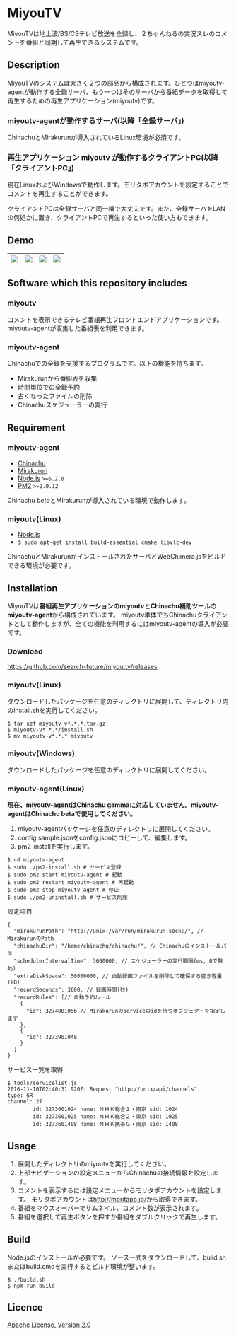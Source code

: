 MiyouTV
====
MiyouTVは地上波/BS/CSテレビ放送を全録し、２ちゃんねるの実況スレのコメントを番組と同期して再生できるシステムです。

## Description
MiyouTVのシステムは大きく２つの部品から構成されます。ひとつはmiyoutv-agentが動作する全録サーバ、もう一つはそのサーバから番組データを取得して再生するための再生アプリケーション(miyoutv)です。

### miyoutv-agentが動作するサーバ(以降「全録サーバ」)
ChinachuとMirakurunが導入されているLinux環境が必須です。

### 再生アプリケーション miyoutv が動作するクライアントPC(以降「クライアントPC」)
現在LinuxおよびWindowsで動作します。モリタポアカウントを設定することでコメントを再生することができます。

クライアントPCは全録サーバと同一機で大丈夫です。また、全録サーバをLANの何処かに置き、クライアントPCで再生するといった使い方もできます。

## Demo
|![](https://search-future.github.io/miyou.tv/demo-player.png)|![](https://search-future.github.io/miyou.tv/demo-search.png)|![](https://search-future.github.io/miyou.tv/demo-programs.png)|![](https://search-future.github.io/miyou.tv/demo-recorded.png)|
|---|---|---|---|

## Software which this repository includes
### miyoutv
コメントを表示できるテレビ番組再生フロントエンドアプリケーションです。
miyoutv-agentが収集した番組表を利用できます。

### miyoutv-agent
Chinachuでの全録を支援するプログラムです。以下の機能を持ちます。
* Mirakurunから番組表を収集
* 時間単位での全録予約
* 古くなったファイルの削除
* Chinachuスケジューラーの実行

## Requirement
### miyoutv-agent
* [Chinachu](https://github.com/Chinachu/Chinachu)
* [Mirakurun](https://github.com/Chinachu/Mirakurun)
* [Node.js](http://nodejs.org/) `>=6.2.0`
* [PM2](http://pm2.keymetrics.io/) `>=2.0.12`

Chinachu *beta*とMirakurunが導入されている環境で動作します。

### miyoutv(Linux)
* [Node.js](http://nodejs.org/)
* `$ sudo apt-get install build-essential cmake libvlc-dev`

ChinachuとMirakurunがインストールされたサーバとWebChimera.jsをビルドできる環境が必要です。

## Installation
MiyouTVは**番組再生アプリケーションのmiyoutv**と**Chinachu補助ツールのmiyoutv-agent**から構成されています。
miyoutv単体でもChinachuクライアントとして動作しますが、全ての機能を利用するにはmiyoutv-agentの導入が必要です。

### Download
<https://github.com/search-future/miyou.tv/releases>

### miyoutv(Linux)
ダウンロードしたパッケージを任意のディレクトリに展開して、ディレクトリ内のinstall.shを実行してください。
```
$ tar xzf miyoutv-v*.*.*.tar.gz
$ miyoutv-v*.*.*/install.sh
$ mv miyoutv-v*.*.* miyoutv
```

### miyoutv(Windows)
ダウンロードしたパッケージを任意のディレクトリに展開してください。

### miyoutv-agent(Linux)
**現在、miyoutv-agentはChinachu gammaに対応していません。miyoutv-agentはChinachu betaで使用してください。**
1. miyoutv-agentパッケージを任意のディレクトリに展開してください。
2. config.sample.jsonをconfig.jsonにコピーして、編集します。
3. pm2-installを実行します。

```
$ cd miyoutv-agent
$ sudo ./pm2-install.sh # サービス登録
$ sudo pm2 start miyoutv-agent # 起動
$ sudo pm2 restart miyoutv-agent # 再起動
$ sudo pm2 stop miyoutv-agent # 停止
$ sudo ./pm2-uninstall.sh # サービス削除
```

設定項目
```
{
  "mirakurunPath": "http://unix:/var/run/mirakurun.sock:/", // MirakurunのPath
  "chinachuDir": "/home/chinachu/chinachu/", // Chinachuのインストールパス
  "schedulerIntervalTime": 3600000, // スケジューラーの実行間隔(ms, 0で無効)
  "extraDiskSpace": 50000000, // 自動録画ファイルを削除して確保する空き容量(kB)
  "recordSeconds": 3600, // 録画時間(秒)
  "recordRules": [// 自動予約ルール
    {
      "id": 3274001056 // Mirakurunのserviceのidを持つオブジェクトを指定します
    },
    {
      "id": 3273901048
    }
  ]
}
```
サービス一覧を取得
```
$ tools/servicelist.js
2016-11-10T02:40:31.920Z: Request "http://unix/api/channels".
type: GR
channel: 27
        id: 3273601024 name: ＮＨＫ総合１・東京 sid: 1024
        id: 3273601025 name: ＮＨＫ総合２・東京 sid: 1025
        id: 3273601408 name: ＮＨＫ携帯Ｇ・東京 sid: 1408
```

## Usage
1. 展開したディレクトリのmiyoutvを実行してください。
2. 上部ナビゲーションの設定メニューからChinachuの接続情報を設定します。
3. コメントを表示するには設定メニューからモリタポアカウントを設定します。
モリタポアカウントは<http://moritapo.jp/>から取得できます。
4. 番組をマウスオーバーでサムネイル、コメント数が表示されます。
5. 番組を選択して再生ボタンを押すか番組をダブルクリックで再生します。

## Build
Node.jsのインストールが必要です。
ソース一式をダウンロードして、build.shまたはbuild.cmdを実行するとビルド環境が整います。
```
$ ./build.sh
$ npm run build --
```

## Licence
[Apache License, Version 2.0](https://github.com/search-future/miyou.tv/blob/master/LICENSE)
